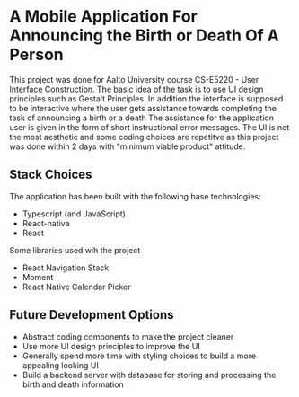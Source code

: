 # A Mobile Application For Announcing the Birth or Death Of A Person
This project was done for Aalto University course CS-E5220 - User Interface Construction.
The basic idea of the task is to use UI design principles such as Gestalt Principles. In addition the interface is supposed to be interactive where the user gets assistance towards completing the task of announcing a birth or a death
The assistance for the application user is given in the form of short instructional error messages.
The UI is not the most aesthetic and some coding choices are repetitve as this project was done within 2 days with "minimum viable product" attitude.


## Stack Choices
The application has been built with the following base technologies:
* Typescript (and JavaScript)
* React-native
* React

Some libraries used wih the project
* React Navigation Stack
* Moment
* React Native Calendar Picker

## Future Development Options
* Abstract coding components to make the project cleaner
* Use more UI design principles to improve the UI
* Generally spend more time with styling choices to build a more appealing looking UI
* Build a backend server with database for storing and processing the birth and death information
